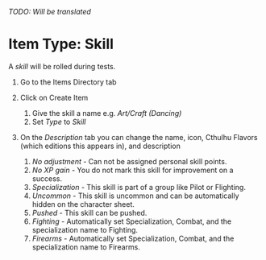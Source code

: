 *TODO: Will be translated*

# Item Type: Skill

A _skill_ will be rolled during tests.

1. Go to the Items Directory tab
2. Click on Create Item

    1. Give the skill a name e.g. _Art/Craft (Dancing)_
    2. Set _Type_ to _Skill_

3. On the _Description_ tab you can change the name, icon, Cthulhu Flavors (which editions this appears in), and description

    1. _No adjustment_ - Can not be assigned personal skill points.
    2. _No XP gain_ - You do not mark this skill for improvement on a success.
    3. _Specialization_ - This skill is part of a group like Pilot or Flighting.
    4. _Uncommon_ - This skill is uncommon and can be automatically hidden on the character sheet.
    5. _Pushed_ - This skill can be pushed.
    6. _Fighting_ - Automatically set Specialization, Combat, and the specialization name to Fighting.
    7. _Firearms_ - Automatically set Specialization, Combat, and the specialization name to Firearms.
